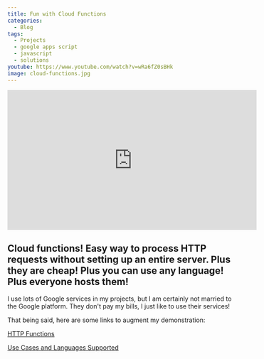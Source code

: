 ```yaml
---
title: Fun with Cloud Functions
categories:
  - Blog
tags:
  - Projects
  - google apps script
  - javascript
  - solutions
youtube: https://www.youtube.com/watch?v=wRa6fZ0sBHk
image: cloud-functions.jpg
---
```


<iframe width="560" height="315" src="https://www.youtube.com/embed/wRa6fZ0sBHk" frameborder="0" allow="accelerometer; autoplay; encrypted-media; gyroscope; picture-in-picture" allowfullscreen></iframe>

## Cloud functions! Easy way to process HTTP requests without setting up an entire server. Plus they are cheap! Plus you can use any language! Plus everyone hosts them!

I use lots of Google services in my projects, but I am certainly not married to the Google platform. They don't pay my bills, I just like to use their services!

That being said, here are some links to augment my demonstration:

[HTTP Functions](https://cloud.google.com/functions/docs/writing/http)

[Use Cases and Languages Supported](https://cloud.google.com/functions/docs/how-to)
